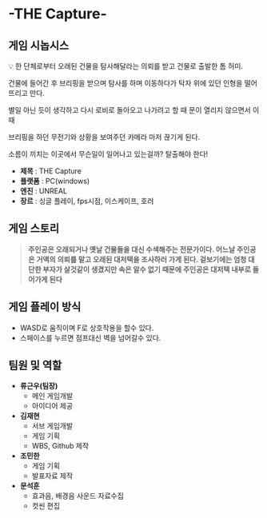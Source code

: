 # -THE Capture-
## 게임 시놉시스
💡 한 단체로부터 오래된 건물을 탐사해달라는 의뢰를 받고 건물로 출발한 톰 허미.

건물에 들어간 후 브리핑을 받으며 탐사를 하며 이동하다가 탁자 위에 있던 인형을 떨어뜨리고 만다.

별일 아닌 듯이 생각하고 다시 로비로 돌아오고 나가려고 할 때 문이 열리지 않으면서 이 때 

브리핑을 하던 무전기와 상황을 보여주던 카메라 마저 끊기게 된다.

소름이 끼치는 이곳에서 무슨일이 일어나고 있는걸까? 탈출해야 한다!

</aside>

* **제목** : THE Capture
* **플랫폼** : PC(windows)
* **엔진** : UNREAL
* **장르** : 싱글 플레이,  fps시점, 이스케이프, 호러

## 게임 스토리
> **주인공은 오래되거나 옛날 건물들을 대신 수색해주는 전문가이다. 어느날 주인공은 거액의 의뢰를 맡고 오래된 대저택을 조사하러 가게 된다. 겉보기에는 엄청 대단한 부자가 살것같이 생겼지만 속은 알수 없기 때문에 주인공은 대저택 내부로 들어가게 된다**
## 게임 플레이 방식
* WASD로 움직이며 F로 상호작용을 할수 있다.
* 스페이스를 누르면 점프대신 벽을 넘어갈수 있다.
## 팀원 및 역할
* **류근우(팀장)**
  * 메인 게임개발
  * 아이디어 제공
* **김재현**
  * 서브 게임개발
  * 게임 기획
  * WBS, Github 제작
* **조민한**
  * 게임 기획
  * 발표자료 제작
* **문석훈**
  * 효과음, 배경음 사운드 자료수집
  * 컷씬 편집
